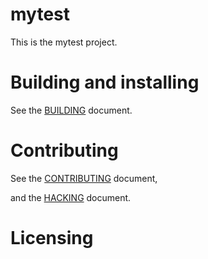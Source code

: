 # mytest

This is the mytest project.

# Building and installing

See the [BUILDING](BUILDING.md) document.

# Contributing

See the [CONTRIBUTING](CONTRIBUTING.md) document,

and the [HACKING](HACKING.md) document.

# Licensing

<!--
Please go to https://choosealicense.com/licenses/ and choose a license that
fits your needs. The recommended license for a project of this type is the
GNU AGPLv3.
-->
